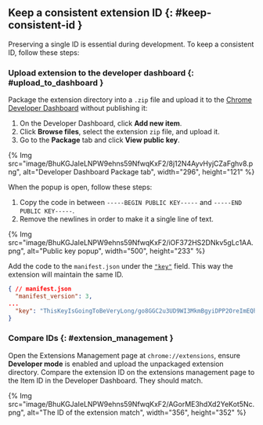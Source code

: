 ## Keep a consistent extension ID {: #keep-consistent-id }

Preserving a single ID is essential during development. To keep a consistent ID, follow these steps:

### Upload extension to the developer dashboard {: #upload_to_dashboard }

Package the extension directory into a `.zip` file and upload it to the [Chrome Developer
Dashboard](https://chrome.google.com/webstore/developer/dashboard) without publishing it:

1.  On the Developer Dashboard, click **Add new item**.
2.  Click **Browse files**, select the extension `zip` file, and upload it.
3.  Go to the **Package** tab and click **View public key**.

{% Img src="image/BhuKGJaIeLNPW9ehns59NfwqKxF2/8j12N4AyvHyjCZaFghv8.png", 
alt="Developer Dashboard Package tab", width="296", height="121" %}

When the popup is open, follow these steps:

1. Copy the code in between `-----BEGIN PUBLIC KEY-----` and `-----END PUBLIC KEY-----`.
2. Remove the newlines in order to make it a single line of text.

{% Img src="image/BhuKGJaIeLNPW9ehns59NfwqKxF2/iOF372HS2DNkv5gLc1AA.png", alt="Public key popup",
width="500", height="233" %}

Add the code to the `manifest.json` under the [`"key"`]([/docs/extensions/mv3/manifest/key/) field.
This way the extension will maintain the same ID.

```json
{ // manifest.json 
  "manifest_version": 3,
...
  "key": "ThisKeyIsGoingToBeVeryLong/go8GGC2u3UD9WI3MkmBgyiDPP2OreImEQhPvwpliioUMJmERZK3zPAx72z8MDvGp7Fx7ZlzuZpL4yyp4zXBI+MUhFGoqEh32oYnm4qkS4JpjWva5Ktn4YpAWxd4pSCVs8I4MZms20+yx5OlnlmWQEwQiiIwPPwG1e1jRw0Ak5duPpE3uysVGZXkGhC5FyOFM+oVXwc1kMqrrKnQiMJ3lgh59LjkX4z1cDNX3MomyUMJ+I+DaWC2VdHggB74BNANSd+zkPQeNKg3o7FetlDJya1bk8ofdNBARxHFMBtMXu/ONfCT3Q2kCY9gZDRktmNRiHG/1cXhkIcN1RWrbsCkwIDAQAB",
}
```

### Compare IDs {: #extension_management }

Open the Extensions Management page at `chrome://extensions`, ensure **Developer mode** is enabled
and upload the unpackaged extension directory. Compare the extension ID on the extensions management
page to the Item ID in the Developer Dashboard. They should match.

{% Img src="image/BhuKGJaIeLNPW9ehns59NfwqKxF2/AGorME3hdXd2YeKot5Nc.png", alt="The ID of the
extension match", width="356", height="352" %}

